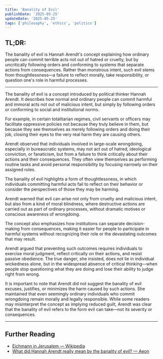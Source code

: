 ```yaml
---
title: 'Banality of Evil'
publishDate: '2025-05-25'
updateDate: '2025-05-25'
tags: ['philosophy', 'ethics', 'politics']
---
```


## TL;DR:

The banality of evil is Hannah Arendt's concept explaining how ordinary people can commit terrible acts not out of hatred or cruelty, but by uncritically following orders and conforming to systems that separate actions from consequences. Rather than monstrous intent, such evil stems from thoughtlessness—a failure to reflect morally, take responsibility, or question one's role in harmful processes.

---

The banality of evil is a concept introduced by political thinker Hannah Arendt. It describes how normal and ordinary people can commit harmful and immoral acts not out of malicious intent, but simply by following orders or conforming to social and institutional norms.

For example, in certain totalitarian regimes, civil servants or officers may facilitate oppressive policies not because they truly believe in them, but because they see themselves as merely following orders and doing their job, closing their eyes to the very real harm they are causing others.

Arendt observed that individuals involved in large-scale wrongdoing, especially in bureaucratic systems, may not act out of hatred, ideological conviction, or fanaticism, but from a failure to think critically about their actions and their consequences. They often view themselves as performing routine tasks and avoid personal responsibility by focusing narrowly on their assigned roles.

The banality of evil highlights a form of thoughtlessness, in which individuals committing harmful acts fail to reflect on their behavior or consider the perspectives of those they may be harming.

Arendt warned that evil can arise not only from cruelty and malicious intent, but also from a kind of moral blindness, where destructive actions are carried out as part of ordinary processes, without dramatic motives or conscious awareness of wrongdoing.

The concept also emphasizes how institutions can separate decision-making from consequences, making it easier for people to participate in harmful systems without recognizing their role or the devastating outcomes that may result.

Arendt argued that preventing such outcomes requires individuals to exercise moral judgment, reflect critically on their actions, and resist passive obedience. The true danger, she insisted, does not lie in individual wickedness alone, but in the widespread absence of critical thinking—when people stop questioning what they are doing and lose their ability to judge right from wrong.

It is important to note that Arendt did not suggest the banality of evil excuses, justifies, or minimizes the harm caused by such actions. She maintained that even seemingly ordinary individuals who commit wrongdoing remain morally and legally responsible. While some readers may misinterpret the concept as implying reduced guilt, Arendt was clear that the banality of evil refers to the form evil can take—not its severity or consequences.

---

## Further Reading

- [Eichmann in Jerusalem — Wikipedia](https://en.wikipedia.org/wiki/Eichmann_in_Jerusalem)
- [What did Hannah Arendt really mean by the banality of evil? — Aeon](https://aeon.co/ideas/what-did-hannah-arendt-really-mean-by-the-banality-of-evil)
